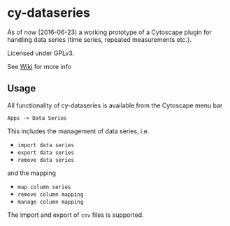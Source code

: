 # cy-dataseries

As of now (2016-06-23) a working prototype of a Cytoscape plugin for handling data series (time series, repeated measurements etc.).

Licensed under GPLv3.

See [Wiki](https://github.com/martincerny/cy-dataseries/wiki) for more info

## Usage
All functionality of cy-dataseries is available from the Cytoscape menu bar
```
Apps -> Data Series
```
This includes the management of data series, i.e.
* `import data series`
* `export data series`
* `remove data series`

and the mapping
* `map column series`
* `remove column mapping`
* `manage column mapping`

The import and export of `csv` files is supported.
